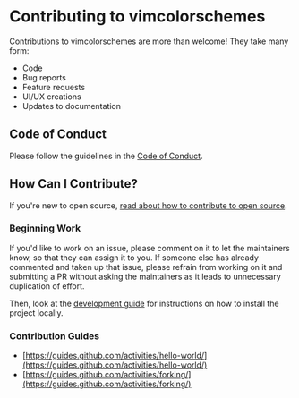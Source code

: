# Contributing to vimcolorschemes

Contributions to vimcolorschemes are more than welcome!
They take many form: 
  - Code
  - Bug reports
  - Feature requests
  - UI/UX creations
  - Updates to documentation

## Code of Conduct

Please follow the guidelines in the [Code of Conduct](https://github.com/vimcolorschemes/vimcolorschemes/blob/main/.github/CODE_OF_CONDUCT.md).

## How Can I Contribute?
If you're new to open source, [read about how to contribute to open source](https://opensource.guide/how-to-contribute/).

### Beginning Work

If you'd like to work on an issue, please comment on it to let the maintainers know, so that they can assign it to you. If someone else has already commented and taken up that issue, please refrain from working on it and submitting a PR without asking the maintainers as it leads to unnecessary duplication of effort.

Then, look at the [development guide](https://docs.vimcolorschemes.com/#/getting-started) for instructions on how to install the project locally.

### Contribution Guides

* [https://guides.github.com/activities/hello-world/](https://guides.github.com/activities/hello-world/)
* [https://guides.github.com/activities/forking/](https://guides.github.com/activities/forking/)
